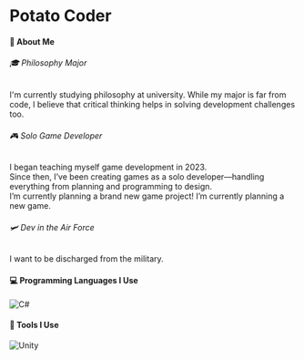 # Potato Coder

#### 🙋 About Me

###### 🎓 Philosophy Major  
I'm currently studying philosophy at university. While my major is far from code, I believe that critical thinking helps in solving development challenges too.

###### 🎮 Solo Game Developer  
I began teaching myself game development in 2023.  
Since then, I’ve been creating games as a solo developer—handling everything from planning and programming to design.  
I’m currently planning a brand new game project! I’m currently planning a new game.

###### 🛩️ Dev in the Air Force  
I want to be discharged from the military.


#### 💻 Programming Languages I Use

![C#](https://img.shields.io/badge/C%23-239120.svg?&style=for-the-badge&logo=c-sharp&logoColor=white)


#### 🔧 Tools I Use

![Unity](https://img.shields.io/badge/unity-%23000000.svg?&style=for-the-badge&logo=unity&logoColor=white)


